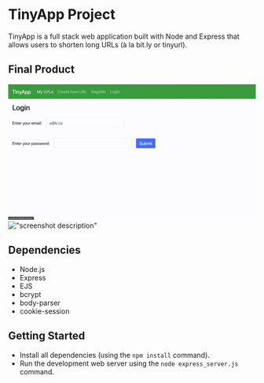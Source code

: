 # TinyApp Project

TinyApp is a full stack web application built with Node and Express that allows users to shorten long URLs (à la bit.ly or tinyurl).

## Final Product

!["screenshot description"](https://github.com/johnny-prencipe/tinyapp/blob/master/media/video.gif)
!["screenshot description"](#)

## Dependencies

- Node.js
- Express
- EJS
- bcrypt
- body-parser
- cookie-session

## Getting Started

- Install all dependencies (using the `npm install` command).
- Run the development web server using the `node express_server.js` command.